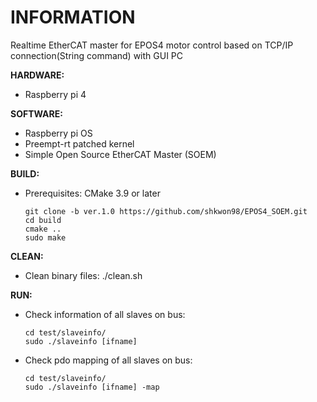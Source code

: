 # INFORMATION
Realtime EtherCAT master for EPOS4 motor control based on TCP/IP connection(String command) with GUI PC


**HARDWARE:**
+ Raspberry pi 4

**SOFTWARE:**
+ Raspberry pi OS
+ Preempt-rt patched kernel
+ Simple Open Source EtherCAT Master (SOEM)

**BUILD:**
+ Prerequisites: CMake 3.9 or later

      git clone -b ver.1.0 https://github.com/shkwon98/EPOS4_SOEM.git
      cd build
      cmake ..
      sudo make

**CLEAN:**
+ Clean binary files:
      ./clean.sh

**RUN:**
* Check information of all slaves on bus:

      cd test/slaveinfo/
      sudo ./slaveinfo [ifname]
	
* Check pdo mapping of all slaves on bus:

      cd test/slaveinfo/
      sudo ./slaveinfo [ifname] -map
